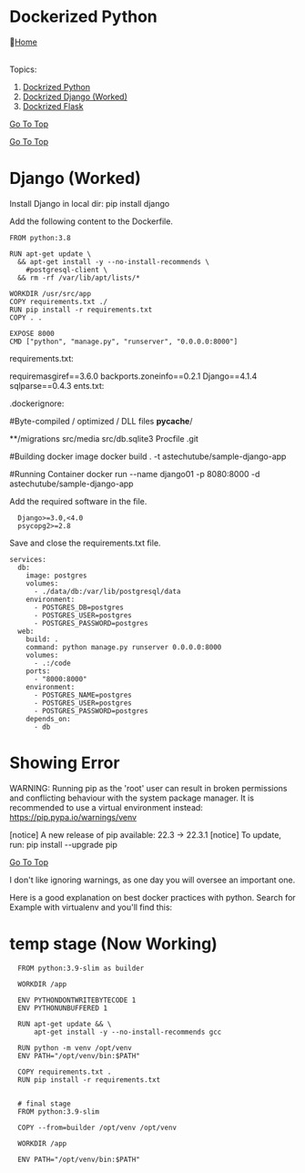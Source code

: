 # Dockerized Python
:link:[Home](all-file-links.md)     


<a name="top"></a>  
Topics: 

  1. [Dockrized Python](#doc_python)<br>
  2. [Dockrized Django (Worked)](#doc_django)<br>
  3. [Dockrized Flask](#doc_flash)<br>









[Go To Top](#top)
<a name="doc_python"></a>  



[Go To Top](#top)
<a name="doc_django"></a>  
# Django   (Worked)
   Install Django in local dir: 
      pip install django
   
   
Add the following content to the Dockerfile.

    FROM python:3.8

    RUN apt-get update \
      && apt-get install -y --no-install-recommends \
        #postgresql-client \
      && rm -rf /var/lib/apt/lists/*

    WORKDIR /usr/src/app
    COPY requirements.txt ./
    RUN pip install -r requirements.txt
    COPY . .

    EXPOSE 8000
    CMD ["python", "manage.py", "runserver", "0.0.0.0:8000"]


requirements.txt: 

  requiremasgiref==3.6.0
  backports.zoneinfo==0.2.1
  Django==4.1.4
  sqlparse==0.4.3
  ents.txt:


.dockerignore:

  #Byte-compiled / optimized / DLL files
  __pycache__/

  **/migrations
  src/media
  src/db.sqlite3
  Procfile
  .git

#Building docker image
docker build . -t astechutube/sample-django-app

#Running Container
docker run --name django01 -p 8080:8000 -d astechutube/sample-django-app









Add the required software in the file.

      Django>=3.0,<4.0
      psycopg2>=2.8

Save and close the requirements.txt file.


    services:
      db:
        image: postgres
        volumes:
          - ./data/db:/var/lib/postgresql/data
        environment:
          - POSTGRES_DB=postgres
          - POSTGRES_USER=postgres
          - POSTGRES_PASSWORD=postgres
      web:
        build: .
        command: python manage.py runserver 0.0.0.0:8000
        volumes:
          - .:/code
        ports:
          - "8000:8000"
        environment:
          - POSTGRES_NAME=postgres
          - POSTGRES_USER=postgres
          - POSTGRES_PASSWORD=postgres
        depends_on:
          - db


# Showing Error

WARNING: Running pip as the 'root' user can result in broken permissions and conflicting behaviour with the system package manager. It is recommended to use a virtual environment instead: https://pip.pypa.io/warnings/venv

[notice] A new release of pip available: 22.3 -> 22.3.1
[notice] To update, run: pip install --upgrade pip







[Go To Top](#top)
<a name="doc_flash"></a>  


I don't like ignoring warnings, as one day you will oversee an important one.

Here is a good explanation on best docker practices with python. Search for Example with virtualenv and you'll find this:

# temp stage (Now Working)

      FROM python:3.9-slim as builder

      WORKDIR /app

      ENV PYTHONDONTWRITEBYTECODE 1
      ENV PYTHONUNBUFFERED 1

      RUN apt-get update && \
          apt-get install -y --no-install-recommends gcc

      RUN python -m venv /opt/venv
      ENV PATH="/opt/venv/bin:$PATH"

      COPY requirements.txt .
      RUN pip install -r requirements.txt


      # final stage
      FROM python:3.9-slim

      COPY --from=builder /opt/venv /opt/venv

      WORKDIR /app

      ENV PATH="/opt/venv/bin:$PATH"














